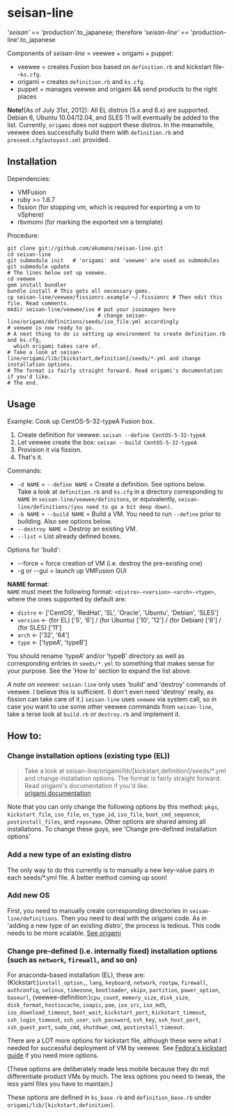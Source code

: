 # seisan-line #
_'seisan'_ == 'production'.to\_japanese; therefore _'seisan-line'_ == 'production-line'.to\_japanese

Components of _seisan-line_ = veewee + origami + puppet:

- veewee = creates Fusion box based on `definition.rb` and kickstart file--`ks.cfg`.
- origami = creates `definition.rb` and `ks.cfg`.
- puppet = manages veewee and origami && send products to the right places

__Note!__(As of July 31st, 2012): All EL distros (5.x and 6.x) are supported. Debian 6, Ubuntu 10.04/12.04, and SLES 11 will eventually be added to the list.
Currently, `origami` does not support these distros. In the meanwhile, veewee does successfully build them with `definition.rb` and `preseed.cfg`/`autoyast.xml` provided.

## Installation ##
Dependencies:

- VMFusion
- ruby >= 1.8.7
- fission (for stopping vm, which is required for exporting a vm to vSphere)
- rbvmomi (for marking the exported vm a template)

Procedure:

    git clone git://github.com/akumano/seisan-line.git
	cd seisan-line
	git submodule init   # 'origami' and 'veewee' are used as submodules
	git submodule update
	# The lines below set up veewee.
	cd veewee
	gem install bundler
	bundle install # This gets all necessary gems.
	cp seisan-line/veewee/fissionrc.example ~/.fissionrc # Then edit this file. Read comments.
	mkdir seisan-line/veewee/iso # put your isoimages here
	                             # change seisan-line/origami/definitions/seeds/iso_file.yml accordingly
	# veewee is now ready to go.
	# A next thing to do is setting up environment to create definition.rb and ks.cfg,
	  which origami takes care of.
	# Take a look at seisan-line/origami/lib/[kickstart,definition]/seeds/*.yml and change installation options.
	# The format is fairly straight forward. Read origami's documentation if you'd like.
	# The end.

## Usage ##

Example: Cook up CentOS-5-32-typeA Fusion box.

1. Create definition for veewee: `seisan --define CentOS-5-32-typeA`
2. Let veewee create the box: `seisan --build CentOS-5-32-typeA`
3. Provision it via fission.
4. That's it.

Commands:

- `-d NAME` = `--define NAME` = Create a definition. See options below.  
Take a look at `definition.rb` and `ks.cfg` in a directory corresponding to `NAME` in
`seisan-line/veewee/definitons`, or equivalently, `seisan-line/definitions/(you need to go a bit deep down)`.
- `-b NAME` = `--build NAME` = Build a VM. You need to run `--define` prior to building.
Also see options below.
- `--destroy NAME` = Destroy an existing VM.
- `--list` = List already defined boxes.

Options for 'build':

- --force = force creation of VM (i.e. destroy the pre-existing one)
- -g or --gui = launch up VMFusion GUI

__NAME format__:  
`NAME` must meet the following format: `<distro>-<version>-<arch>-<type>`, where the ones supported by default are:

- `distro` <- ['CentOS', 'RedHat', 'SL', 'Oracle', 'Ubuntu', 'Debian', 'SLES']
- `version` <- (for EL) ['5', '6'] / (for Ubuntu) ['10', '12'] / (for Debian) ['6'] / (for SLES) ['11']
- `arch` <- ['32', '64']
- `type` <- ['typeA', 'typeB']

You should rename 'typeA' and/or 'typeB' directory as well as corresponding entries in `seeds/*.yml` to something that makes sense for your purpose. See the 'How to' section to expand the list above.

_A note on veewee:_
`seisan-line` only uses 'build' and 'destroy' commands of veewee. I believe this is sufficient. (I don't even need 'destroy' really, as fission can take care of it.) 
`seisan-line` uses `veewee` via system call, so in case you want to use some other veewee commands from `seisan-line`, take a terse look at `build.rb` or `destroy.rb` and implement it.

## How to: ##
### Change installation options (existing type (EL)) ###
>	Take a look at seisan-line/origami/lib/[kickstart,definition]/seeds/*.yml and change installation options.
>	The format is fairly straight forward. Read origami's documentation if you'd like.  
[origami documentation](seisan-line/origami/README.md)

Note that you can only change the following options by this method: `pkgs`, `kickstart_file`, `iso_file`, `os_type_id`, `iso_file`, `boot_cmd_sequence`, `postinstall_files`, and `reponame`.
Other options are shared among all installations.
To change these guys, see 'Change pre-defined installation options'

### Add a new type of an existing distro ###
The only way to do this currently is to manually a new key-value pairs in each seeds/*.yml file. A better method coming up soon!

### Add new OS ###
First, you need to manually create corresponding directories in `seisan-line/definitions`. Then you need to deal with the origami code. As in 'adding a new type of an existing distro', the process is tedious. This code needs to be more scalable.
[See origami](seisan-line/origami/README.md)

### Change pre-defined (i.e. internally fixed) installation options (such as `network`, `firewall`, and so on) ###
For anaconda-based installation (EL), these are:
(Kickstart:)`install_option,`, `lang`, `keyboard`, `network`, `rootpw`, `firewall`, `authconfig`, `selinux`, `timezone`, `bootloader`, `skipx`, `partition`, `power_option`, `baseurl`, (veewee-definition:)`cpu_count`, `memory_size`, `disk_size`, `disk_format`, `hostiocache`, `ioapic`, `pae`, `iso_src`, `iso_md5`, `iso_download_timeout`, `boot_wait`, `kickstart_port`, `kickstart_timeout`, `ssh_login_timeout`, `ssh_user`, `ssh_password`, `ssh_key`, `ssh_host_port`, `ssh_guest_port`, `sudo_cmd`, `shutdown_cmd`, `postinstall_timeout`.

There are a LOT more options for kickstart file, although these were what I needed for successful deployment of VM by veewee. See [Fedora's kickstart guide](http://fedoraproject.org/wiki/Anaconda/Kickstart) if you need more options.

(These options are deliberately made less mobile because they do not differentiate product VMs by much. The less options you need to tweak, the less yaml files you have to maintain.)  

These options are defined in `ks_base.rb` and `definition_base.rb` under `origami/lib/[kickstart,definition]`.

